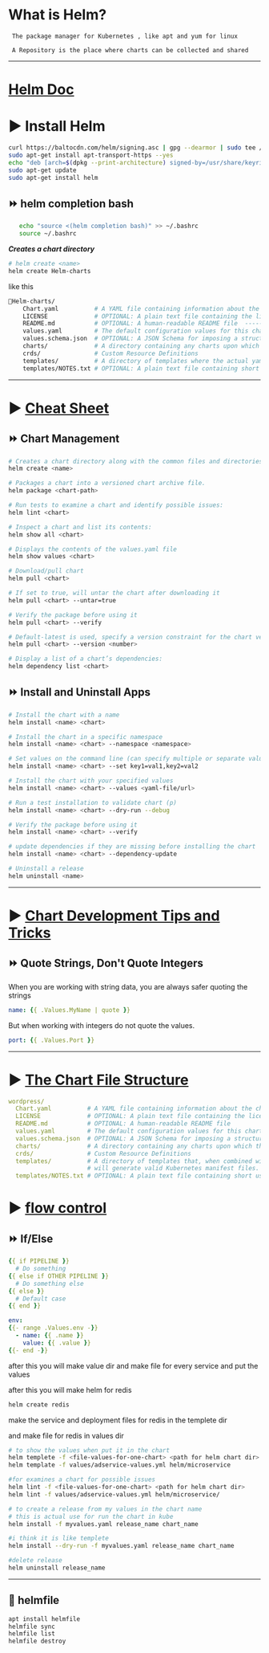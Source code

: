 # What is Helm?
` The package manager for Kubernetes , like apt and yum for linux` 

` A Repository is the place where charts can be collected and shared`

---
# [Helm Doc](https://helm.sh/docs/) 

# ▶️ Install Helm

```bash
curl https://baltocdn.com/helm/signing.asc | gpg --dearmor | sudo tee /usr/share/keyrings/helm.gpg > /dev/null
sudo apt-get install apt-transport-https --yes
echo "deb [arch=$(dpkg --print-architecture) signed-by=/usr/share/keyrings/helm.gpg] https://baltocdn.com/helm/stable/debian/ all main" | sudo tee /etc/apt/sources.list.d/helm-stable-debian.list
sudo apt-get update
sudo apt-get install helm
```

## ⏩ helm completion bash
  ```sh
     echo "source <(helm completion bash)" >> ~/.bashrc
     source ~/.bashrc
  ```

***Creates a chart directory***
```sh 
# helm create <name>
helm create Helm-charts
```

like this 
```sh
📁Helm-charts/
    Chart.yaml          # A YAML file containing information about the chart                        [Not used]
    LICENSE             # OPTIONAL: A plain text file containing the license for the chart          [Not used]
    README.md           # OPTIONAL: A human-readable README file  ---------------------------------> [Not used]
    values.yaml         # The default configuration values for this chart                           
    values.schema.json  # OPTIONAL: A JSON Schema for imposing a structure on the values.yaml file  [Not used]
    charts/             # A directory containing any charts upon which this chart depends.
    crds/               # Custom Resource Definitions                                               [Not used]
    templates/          # A directory of templates where the actual yaml file is created
    templates/NOTES.txt # OPTIONAL: A plain text file containing short usage notes                  [Not used]
```
---
# ▶️ [Cheat Sheet](https://helm.sh/docs/howto/charts_tips_and_tricks/)

## ⏩ Chart Management 
```bash 
# Creates a chart directory along with the common files and directories used in a chart.
helm create <name>  

# Packages a chart into a versioned chart archive file.                    
helm package <chart-path> 

# Run tests to examine a chart and identify possible issues:             
helm lint <chart>  

# Inspect a chart and list its contents:
helm show all <chart>  

# Displays the contents of the values.yaml file
helm show values <chart>        

# Download/pull chart        
helm pull <chart>         

# If set to true, will untar the chart after downloading it
helm pull <chart> --untar=true 

# Verify the package before using it
helm pull <chart> --verify

# Default-latest is used, specify a version constraint for the chart version to use
helm pull <chart> --version <number>

# Display a list of a chart’s dependencies:
helm dependency list <chart>            
```

## ⏩ Install and Uninstall Apps

```sh 
# Install the chart with a name
helm install <name> <chart>

# Install the chart in a specific namespace                        
helm install <name> <chart> --namespace <namespace>   

# Set values on the command line (can specify multiple or separate values with commas)
helm install <name> <chart> --set key1=val1,key2=val2 

# Install the chart with your specified values
helm install <name> <chart> --values <yaml-file/url> 

# Run a test installation to validate chart (p)
helm install <name> <chart> --dry-run --debug  

# Verify the package before using it 
helm install <name> <chart> --verify   

# update dependencies if they are missing before installing the chart
helm install <name> <chart> --dependency-update    

# Uninstall a release
helm uninstall <name>                                 
```

---
# ▶️ [Chart Development Tips and Tricks](https://helm.sh/docs/howto/charts_tips_and_tricks/)

## ⏩ Quote Strings, Don't Quote Integers

When you are working with string data, you are always safer quoting the strings
```yml
name: {{ .Values.MyName | quote }}
```

But when working with integers do not quote the values.
```yml
port: {{ .Values.Port }}
```

---

# ▶️ [The Chart File Structure](https://helm.sh/docs/topics/charts/)

```yml
wordpress/
  Chart.yaml          # A YAML file containing information about the chart
  LICENSE             # OPTIONAL: A plain text file containing the license for the chart
  README.md           # OPTIONAL: A human-readable README file
  values.yaml         # The default configuration values for this chart
  values.schema.json  # OPTIONAL: A JSON Schema for imposing a structure on the values.yaml file
  charts/             # A directory containing any charts upon which this chart depends.
  crds/               # Custom Resource Definitions
  templates/          # A directory of templates that, when combined with values,
                      # will generate valid Kubernetes manifest files.
  templates/NOTES.txt # OPTIONAL: A plain text file containing short usage notes
```

# ▶️ [flow control](https://helm.sh/docs/chart_template_guide/control_structures/)

## ⏩ If/Else
```yml
{{ if PIPELINE }}
  # Do something
{{ else if OTHER PIPELINE }}
  # Do something else
{{ else }}
  # Default case
{{ end }}
```

```yml
env:
{{- range .Values.env -}}
  - name: {{ .name }}
    value: {{ .value }}
{{- end -}}  
```

after this you will make value dir and make file for every service and put the values

after this you will make helm for redis
```sh
helm create redis
```
make the service and deployment files for redis in the templete dir 

and make file for redis in values dir



```sh
# to show the values when put it in the chart
helm templete -f <file-values-for-one-chart> <path for helm chart dir>
helm template -f values/adservice-values.yml helm/microservice

#for examines a chart for possible issues
helm lint -f <file-values-for-one-chart> <path for helm chart dir>
helm lint -f values/adservice-values.yml helm/microservice/

# to create a release from my values in the chart name
# this is actual use for run the chart in kube
helm install -f myvalues.yaml release_name chart_name

#i think it is like templete
helm install --dry-run -f myvalues.yaml release_name chart_name

#delete release
helm uninstall release_name
```
---

## 📁 helmfile

```sh
apt install helmfile
helmfile sync
helmfile list
helmfile destroy
```

